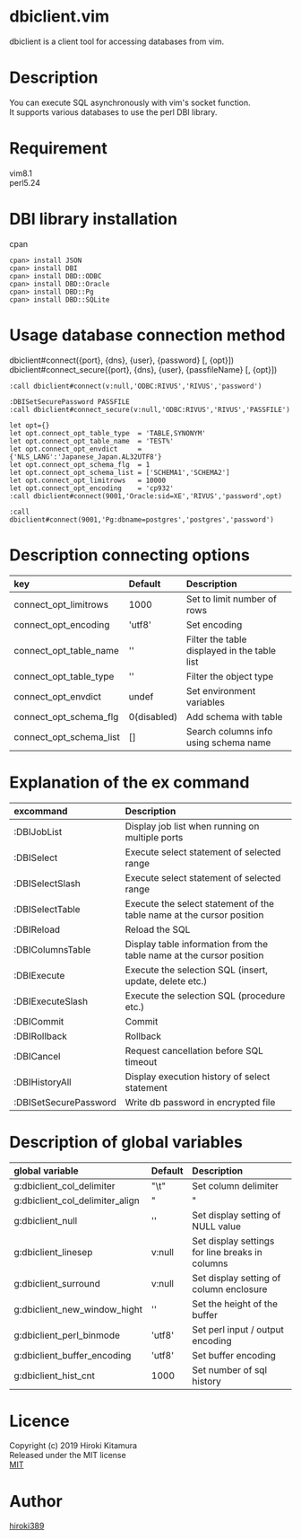 dbiclient.vim
====

dbiclient is a client tool for accessing databases from vim.

# Description
You can execute SQL asynchronously with vim's socket function.  
It supports various databases to use the perl DBI library.

# Requirement
vim8.1  
perl5.24

# DBI library installation
cpan
```shell
cpan> install JSON
cpan> install DBI
cpan> install DBD::ODBC
cpan> install DBD::Oracle
cpan> install DBD::Pg
cpan> install DBD::SQLite
```

# Usage database connection method
dbiclient#connect({port}, {dns}, {user}, {password} [, {opt}])   
dbiclient#connect_secure({port}, {dns}, {user}, {passfileName} [, {opt}])
```vim
:call dbiclient#connect(v:null,'ODBC:RIVUS','RIVUS','password')
```

```vim
:DBISetSecurePassword PASSFILE
:call dbiclient#connect_secure(v:null,'ODBC:RIVUS','RIVUS','PASSFILE')
```

```vim
let opt={}  
let opt.connect_opt_table_type  = 'TABLE,SYNONYM'
let opt.connect_opt_table_name  = 'TEST%'
let opt.connect_opt_envdict     = {'NLS_LANG':'Japanese_Japan.AL32UTF8'}
let opt.connect_opt_schema_flg  = 1
let opt.connect_opt_schema_list = ['SCHEMA1','SCHEMA2']
let opt.connect_opt_limitrows   = 10000
let opt.connect_opt_encoding    = 'cp932'
:call dbiclient#connect(9001,'Oracle:sid=XE','RIVUS','password',opt)
```

```vim
:call dbiclient#connect(9001,'Pg:dbname=postgres','postgres','password')
```
# Description connecting options
| key                           | Default     | Description                                                  |
| :---------------------------- | :---------- | :----------------------------------------------------------- |
| connect_opt_limitrows         | 1000        | Set to limit number of rows                                  |
| connect_opt_encoding          | 'utf8'      | Set encoding                                                 |
| connect_opt_table_name        | ''          | Filter the table displayed in the table list                 |
| connect_opt_table_type        | ''          | Filter the object type                                       |
| connect_opt_envdict           | undef       | Set environment variables                                    |
| connect_opt_schema_flg        | 0(disabled) | Add schema with table                                        |
| connect_opt_schema_list       | []          | Search columns info using schema name                        |

# Explanation of the ex command
| excommand               | Description                                                                 |
| :---------------------- | :-----------------------------------------------------------------------    |
| :DBIJobList             | Display job list when running on multiple ports                             |
| :DBISelect              | Execute select statement of selected range                                  |
| :DBISelectSlash         | Execute select statement of selected range                                  |
| :DBISelectTable         | Execute the select statement of the table name at the cursor position       |
| :DBIReload              | Reload the SQL                                                              |
| :DBIColumnsTable        | Display table information from the table name at the cursor position        |
| :DBIExecute             | Execute the selection SQL (insert, update, delete etc.)                     |
| :DBIExecuteSlash        | Execute the selection SQL (procedure etc.)                                  |
| :DBICommit              | Commit                                                                      |
| :DBIRollback            | Rollback                                                                    |
| :DBICancel              | Request cancellation before SQL timeout                                     |
| :DBIHistoryAll          | Display execution history of select statement                               |
| :DBISetSecurePassword   | Write db password in encrypted file                                         |

# Description of global variables
| global variable                 | Default     | Description                                                  |
| :----------------------------   | :---------- | :----------------------------------------------------------- |
| g:dbiclient_col_delimiter       | "\t"        | Set column delimiter                                         |
| g:dbiclient_col_delimiter_align | "|"         | Set column delimiter                                         |
| g:dbiclient_null                | ''          | Set display setting of NULL value                            |
| g:dbiclient_linesep             | v:null      | Set display settings for line breaks in columns              |
| g:dbiclient_surround            | v:null      | Set display setting of column enclosure                      |
| g:dbiclient_new_window_hight    | ''          | Set the height of the buffer                                 |
| g:dbiclient_perl_binmode        | 'utf8'      | Set perl input / output encoding                             |
| g:dbiclient_buffer_encoding     | 'utf8'      | Set buffer encoding                                          |
| g:dbiclient_hist_cnt            | 1000        | Set number of sql history                                    |

# Licence
Copyright (c) 2019 Hiroki Kitamura  
Released under the MIT license  
[MIT](https://opensource.org/licenses/mit-license.php)

# Author
[hiroki389](https://github.com/hiroki389)
